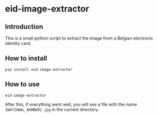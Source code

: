 # eid-image-extractor

## Introduction

This is a small python script to extract the image from a Belgian electronic
identity card.

## How to install

```
pip install eid-image-extractor
```

## How to use

```
eid-image-extractor
```
After this, if everything went well, you will see a file with the name
```{NATIONAL_NUMBER}.jpg``` in the current directory.
